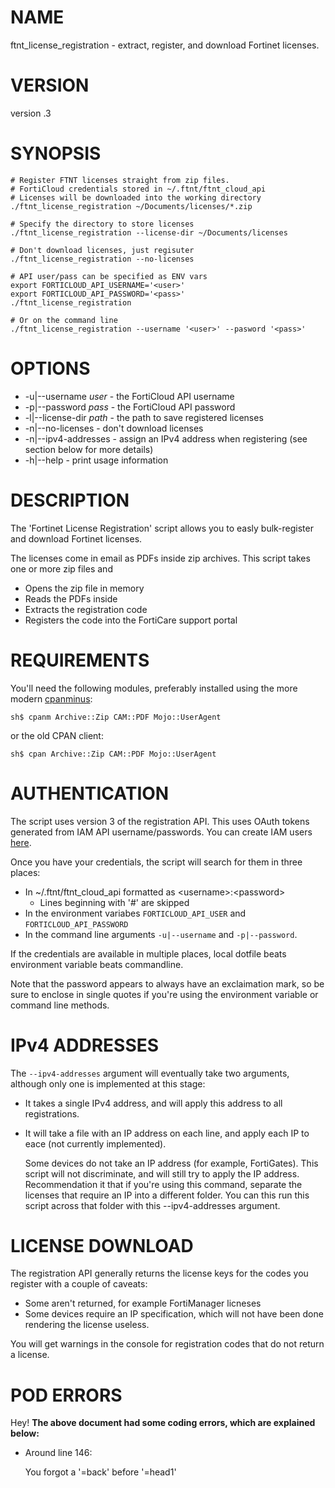 # NAME

ftnt\_license\_registration - extract, register, and download Fortinet licenses.

# VERSION

version .3

# SYNOPSIS

    # Register FTNT licenses straight from zip files.
    # FortiCloud credentials stored in ~/.ftnt/ftnt_cloud_api
    # Licenses will be downloaded into the working directory
    ./ftnt_license_registration ~/Documents/licenses/*.zip

    # Specify the directory to store licenses
    ./ftnt_license_registration --license-dir ~/Documents/licenses

    # Don't download licenses, just regisuter
    ./ftnt_license_registration --no-licenses

    # API user/pass can be specified as ENV vars
    export FORTICLOUD_API_USERNAME='<user>'
    export FORTICLOUD_API_PASSWORD='<pass>'
    ./ftnt_license_registration

    # Or on the command line
    ./ftnt_license_registration --username '<user>' --pasword '<pass>'

# OPTIONS

- -u|--username _user_ - the FortiCloud API username
- -p|--password _pass_ - the FortiCloud API password
- -l|--license-dir _path_ - the path to save registered licenses
- -n|--no-licenses - don't download licenses
- -n|--ipv4-addresses - assign an IPv4 address when registering (see section below for more details)
- -h|--help - print usage information

# DESCRIPTION

The 'Fortinet License Registration' script allows you to easly bulk-register and download Fortinet licenses.

The licenses come in email as PDFs inside zip archives. This script takes one or more zip files and

- Opens the zip file in memory
- Reads the PDFs inside
- Extracts the registration code
- Registers the code into the FortiCare support portal

# REQUIREMENTS

You'll need the following modules, preferably installed using the more modern [cpanminus](https://metacpan.org/pod/App::cpanminus):

    sh$ cpanm Archive::Zip CAM::PDF Mojo::UserAgent

or the old CPAN client:

    sh$ cpan Archive::Zip CAM::PDF Mojo::UserAgent

# AUTHENTICATION

The script uses version 3 of the registration API. This uses OAuth tokens generated from IAM API username/passwords. You can create IAM users [here](https://support.fortinet.com/iam/#/api-user).

Once you have your credentials, the script will search for them in three places:

- In ~/.ftnt/ftnt\_cloud\_api formatted as &lt;username>:&lt;password>
    - Lines beginning with '#' are skipped
- In the environment variabes `FORTICLOUD_API_USER` and `FORTICLOUD_API_PASSWORD`
- In the command line arguments `-u|--username` and `-p|--password`.

If the credentials are available in multiple places, local dotfile beats environment variable beats commandline.

Note that the password appears to always have an exclaimation mark, so be sure to enclose in single quotes if you're using the environment variable or command line methods.

# IPv4 ADDRESSES

The `--ipv4-addresses` argument will eventually take two arguments, although only one is implemented at this stage:

- It takes a single IPv4 address, and will apply this address to all registrations.
- It will take a file with an IP address on each line, and apply each IP to eace (not currently implemented).

    Some devices do not take an IP address (for example, FortiGates). This script will not discriminate, and will still try to apply the IP address. Recommendation it that if you're using this command, separate the licenses that require an IP into a different folder. You can this run this script across that folder with this --ipv4-addresses argument.

# LICENSE DOWNLOAD

The registration API generally returns the license keys for the codes you register with a couple of caveats:

- Some aren't returned, for example FortiManager licneses
- Some devices require an IP specification, which will not have been done rendering the license useless.

You will get warnings in the console for registration codes that do not return a license.

# POD ERRORS

Hey! **The above document had some coding errors, which are explained below:**

- Around line 146:

    You forgot a '=back' before '=head1'

